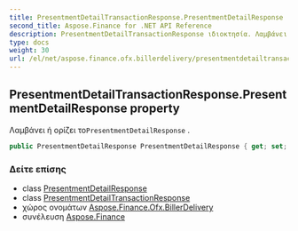 ```yaml
---
title: PresentmentDetailTransactionResponse.PresentmentDetailResponse
second_title: Aspose.Finance for .NET API Reference
description: PresentmentDetailTransactionResponse ιδιοκτησία. Λαμβάνει ή ορίζει τοPresentmentDetailResponse .
type: docs
weight: 30
url: /el/net/aspose.finance.ofx.billerdelivery/presentmentdetailtransactionresponse/presentmentdetailresponse/
---
```

## PresentmentDetailTransactionResponse.PresentmentDetailResponse property

Λαμβάνει ή ορίζει το`PresentmentDetailResponse` .

```csharp
public PresentmentDetailResponse PresentmentDetailResponse { get; set; }
```

### Δείτε επίσης

* class [PresentmentDetailResponse](../../presentmentdetailresponse/)
* class [PresentmentDetailTransactionResponse](../)
* χώρος ονομάτων [Aspose.Finance.Ofx.BillerDelivery](../../presentmentdetailtransactionresponse/)
* συνέλευση [Aspose.Finance](../../../)


